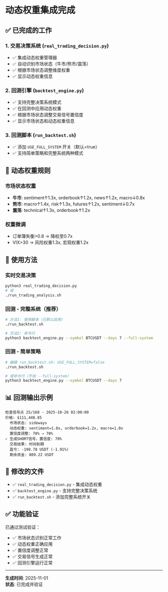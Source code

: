# 动态权重集成完成

## ✅ 已完成的工作

### 1. 交易决策系统 (`real_trading_decision.py`)
- ✅ 集成动态权重管理器
- ✅ 自动识别市场状态（牛市/熊市/震荡）
- ✅ 根据市场状态调整维度权重
- ✅ 显示动态权重信息

### 2. 回测引擎 (`backtest_engine.py`)
- ✅ 支持完整决策系统模式
- ✅ 在回测中应用动态权重
- ✅ 根据市场状态调整交易信号置信度
- ✅ 显示市场状态和动态权重信息

### 3. 回测脚本 (`run_backtest.sh`)
- ✅ 添加 `USE_FULL_SYSTEM` 开关（默认=true）
- ✅ 支持简单策略和完整系统两种模式

## 🎯 动态权重规则

### 市场状态权重
- **牛市**: sentiment↑1.3x, orderbook↑1.2x, news↑1.2x, macro↓0.8x
- **熊市**: macro↑1.4x, risk↑1.3x, futures↑1.2x, sentiment↓0.7x
- **震荡**: technical↑1.3x, orderbook↑1.2x

### 权重微调
- 订单簿失衡>0.8 → 降权至0.7x
- VIX>30 → 风险权重1.3x, 宏观权重1.2x

## 🚀 使用方法

### 实时交易决策
```bash
python3 real_trading_decision.py
# 或
./run_trading_analysis.sh
```

### 回测 - 完整系统（推荐）
```bash
# 方法1: 使用脚本（已默认启用）
./run_backtest.sh

# 方法2: 命令行
python3 backtest_engine.py --symbol BTCUSDT --days 7 --full-system
```

### 回测 - 简单策略
```bash
# 编辑 run_backtest.sh: USE_FULL_SYSTEM=false
./run_backtest.sh

# 或命令行（不加 --full-system）
python3 backtest_engine.py --symbol BTCUSDT --days 7
```

## 📊 回测输出示例

```
检查信号点 25/168 - 2025-10-26 02:00:00
价格: $111,448.85
  市场状态: sideways
  动态权重: sentiment=1.0x, orderbook=1.2x, macro=1.0x
  置信度调整: 70% → 70%
✓ 生成SHORT信号，置信度: 70%
  交易结果: 时间到期
  盈亏: -190.78 USDT (-1.91%)
  剩余资金: 809.22 USDT
```

## 📁 修改的文件

- ✅ `real_trading_decision.py` - 集成动态权重
- ✅ `backtest_engine.py` - 支持完整决策系统
- ✅ `run_backtest.sh` - 添加完整系统开关

## ✅ 功能验证

已通过测试验证：
- ✅ 市场状态识别正常工作
- ✅ 动态权重正确应用
- ✅ 置信度调整正常
- ✅ 交易信号生成正常
- ✅ 回测引擎运行正常

---

**生成时间**: 2025-11-01  
**状态**: 已完成并验证
